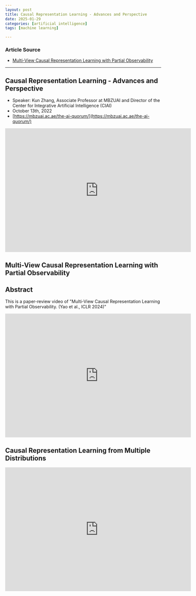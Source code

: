 ```yaml
---
layout: post
title: Causal Representation Learning - Advances and Perspective
date: 2025-01-29
categories: [artificial intelligence]
tags: [machine learning]

---
```


### Article Source


* [Multi-View Causal Representation Learning with Partial Observability](https://www.youtube.com/watch?v=u9YRxz66cMA)

---


## Causal Representation Learning - Advances and Perspective

* Speaker: Kun Zhang, Associate Professor at MBZUAI and Director of the Center for Integrative Artificial Intelligence (CIAI)
* October 13th, 2022
* [https://mbzuai.ac.ae/the-ai-quorum/](https://mbzuai.ac.ae/the-ai-quorum/)

<iframe width="600" height="400" src="https://www.youtube.com/embed/SRdlOBxKDgE?si=m4MJ7oRZUbf37_qp" title="YouTube video player" frameborder="0" allow="accelerometer; autoplay; clipboard-write; encrypted-media; gyroscope; picture-in-picture; web-share" referrerpolicy="strict-origin-when-cross-origin" allowfullscreen></iframe>

## Multi-View Causal Representation Learning with Partial Observability


## Abstract

This is a paper-review video of "Multi-View Causal Representation Learning with Partial Observability. (Yao et al., ICLR 2024)"

<iframe width="600" height="400" src="https://www.youtube.com/embed/u9YRxz66cMA?si=ru16oU-6WbP-rMMr" title="YouTube video player" frameborder="0" allow="accelerometer; autoplay; clipboard-write; encrypted-media; gyroscope; picture-in-picture; web-share" referrerpolicy="strict-origin-when-cross-origin" allowfullscreen></iframe>


## Causal Representation Learning from Multiple Distributions

<iframe width="600" height="400" src="https://www.youtube.com/embed/tQq5iAf46zE?si=3OHxGEb69CaUzBtX" title="YouTube video player" frameborder="0" allow="accelerometer; autoplay; clipboard-write; encrypted-media; gyroscope; picture-in-picture; web-share" referrerpolicy="strict-origin-when-cross-origin" allowfullscreen></iframe>
